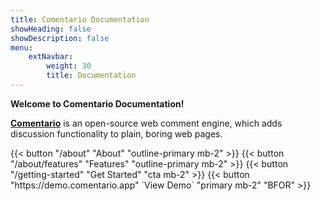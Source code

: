 ```yaml
---
title: Comentario Documentation
showHeading: false
showDescription: false
menu:
    extNavbar:
        weight: 30
        title: Documentation
---
```


**Welcome to Comentario Documentation!**

**[Comentario](https://comentario.app)** is an open-source web comment engine, which adds discussion functionality to plain, boring web pages.

<p class="text-center">
{{< button "/about" "About" "outline-primary mb-2" >}}
{{< button "/about/features" "Features" "outline-primary mb-2" >}}
{{< button "/getting-started" "Get Started" "cta mb-2" >}}
{{< button "https://demo.comentario.app" `View Demo<i class="fas fa-external-link ms-2"></i>` "primary mb-2" "BFOR" >}}
</p>
